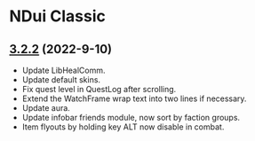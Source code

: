 # NDui Classic

## [3.2.2](https://github.com/siweia/NDui/tree/3.2.2) (2022-9-10)

- Update LibHealComm.
- Update default skins.
- Fix quest level in QuestLog after scrolling.
- Extend the WatchFrame wrap text into two lines if necessary.
- Update aura.
- Update infobar friends module, now sort by faction groups.
- Item flyouts by holding key ALT now disable in combat.